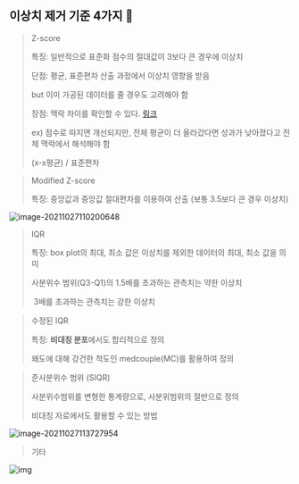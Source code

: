## 이상치 제거 기준 4가지 :triangular_ruler:



> Z-score
>
> 특징: 일반적으로 표준화 점수의 절대값이 3보다 큰 경우에 이상치 
>
> 단점: 평균, 표준편차 산출 과정에서 이상치 영향을 받음
>
> but 이미 가공된 데이터를 줄 경우도 고려해야 함 
>
> 장점: 맥락 차이를 확인할 수 있다. [링크](https://ichi.pro/ko/byeondongseong-mich-z-jeomsuui-cheugjeong-wae-eonje-eotteohge-sayonghabnikka-181771611980193)
>
> ex) 점수로 따지면 개선되지만, 전체 평균이 더 올라갔다면 성과가 낮아졌다고 전체 맥락에서 해석해야 함  
>
> (x-x평균) / 표준편차



> Modified Z-score
>
> 특징: 중앙값과 중앙값 절대편차를 이용하여 산출 (보통 3.5보다 큰 경우 이상치)

![image-20211027110200648](C:\Users\multicampus\AppData\Roaming\Typora\typora-user-images\image-20211027110200648.png)



> IQR 
>
> 특징: box plot의 최대, 최소 값은 이상치를 제외한 데이터의 최대, 최소 값을 의미 
>
> 사분위수 범위(Q3-Q1)의 1.5배를 초과하는 관측치는 약한 이상치 
>
> ​											   3배를 초과하는 관측치는 강한 이상치 



> 수정된 IQR
>
> 특징: **비대칭 분포**에서도 합리적으로 정의 
>
> 왜도에 대해 강건한 척도인 medcouple(MC)를 활용하여 정의 





> 준사분위수 범위 (SIQR)
>
> 사분위수범위를 변형한 통계량으로, 사분위범위의 절반으로 정의
>
> 비대칭 자료에서도 활용할 수 있는 방법 

![image-20211027113727954](C:\Users\multicampus\AppData\Roaming\Typora\typora-user-images\image-20211027113727954.png)



> 기타

![img](https://s3.us-west-2.amazonaws.com/secure.notion-static.com/2ba700aa-b9d8-42c0-b6a6-9f7e11159368/Untitled.png?X-Amz-Algorithm=AWS4-HMAC-SHA256&X-Amz-Credential=AKIAT73L2G45O3KS52Y5%2F20211027%2Fus-west-2%2Fs3%2Faws4_request&X-Amz-Date=20211027T022822Z&X-Amz-Expires=86400&X-Amz-Signature=5db0bedaac59ea30a47f8840aeb3621eb073398d0d3b9b105b67d1a64bf0429b&X-Amz-SignedHeaders=host&response-content-disposition=filename%20%3D%22Untitled.png%22)